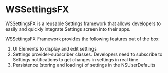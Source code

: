 # WSSettingsFX
WSSettingsFX is a reusable Settings framework that allows developers to easily and quickly integrate Settings screen into their apps.

WSSettingsFX Framework provides the following features out of the box:
1. UI Elements to display and edit settings
2. Settings provider-subscriber classes. Developers need to subscribe to Settings notifications to get changes in settings in real time.
3. Persistence (storing and loading) of settings in the NSUserDefaults
